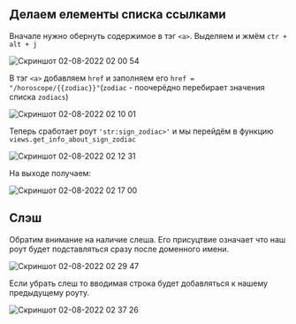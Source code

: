## Делаем елементы списка ссылками
Вначале нужно обернуть содержимое в тэг `<a>`. Выделяем и жмём `ctr + alt + j`

![Скриншот 02-08-2022 02 00 54](https://user-images.githubusercontent.com/84935915/182259528-ee56bcf3-efdc-47c1-9d70-4803aeca0298.png)

В тэг `<a>` добавляем `href` и заполняем его `href = "/horoscope/{{zodiac}}"`(`zodiac` - поочерёдно перебирает значения списка
`zodiacs`)

![Скриншот 02-08-2022 02 10 01](https://user-images.githubusercontent.com/84935915/182260311-4efddaf5-09b4-4373-9c02-4b88f6a18ae8.png)

Теперь сработает роут `'str:sign_zodiac>'` и мы перейдём в функцию `views.get_info_about_sign_zodiac`

![Скриншот 02-08-2022 02 12 31](https://user-images.githubusercontent.com/84935915/182260516-6459927c-ea6d-4044-847a-2adc8911b627.png)

На выходе получаем:

![Скриншот 02-08-2022 02 17 00](https://user-images.githubusercontent.com/84935915/182260883-bdee27a0-80c6-41bc-b6f4-3cfa2f73259f.png)

## Слэш

Обратим внимание на наличие слеша. Его присуцтвие означает что наш роут будет подставляться сразу после доменного имени.

![Скриншот 02-08-2022 02 29 47](https://user-images.githubusercontent.com/84935915/182262263-14cfd8e6-b453-4e44-af90-f2bfbe5c1048.png)

Если убрать слеш то вводимая строка будет добавляться к нашему предыдущему роуту.

![Скриншот 02-08-2022 02 37 26](https://user-images.githubusercontent.com/84935915/182262584-3532356a-3551-401f-8b3c-6edc4e6249df.png)
